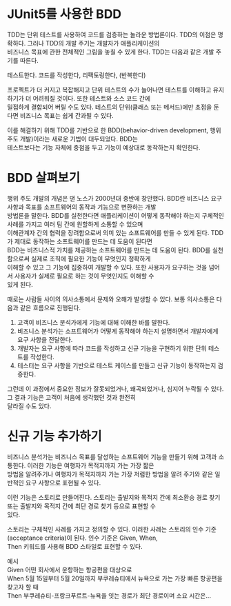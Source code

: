 # **JUnit5를 사용한 BDD**  
TDD는 단위 테스트를 사용하여 코드를 검증하는 놀라운 방법론이다. TDD의 이점은 명확하다. 그러나 TDD의 개발 주기는 개발자가 애플리케이션의  
비즈니스 목표에 관한 전체적인 그림을 놓칠 수 있게 한다. TDD는 다음과 같은 개발 주기를 따른다.  
  
테스트한다. 코드를 작성한다, 리팩토링한다, (반복한다)  
  
프로젝트가 더 커지고 복잡해지고 단위 테스트의 수가 늘어나면 테스트를 이해하고 유지하기가 더 어려워질 것이다. 또한 테스트와 소스 코드 간에  
밀접하게 결합되어 버릴 수도 있다. 테스트의 단위(클래스 또는 메서드)에만 초점을 둔다면 비즈니스 목표는 쉽게 간과될 수 있다.  
  
이를 해결하기 위해 TDD를 기반으로 한 BDD(behavior-driven development, 행위 주도 개발)이라는 새로운 기법이 대두되었다. BDD는  
테스트보다는 기능 자체에 중점을 두고 기능이 예상대로 동작하는지 확인한다.  
  
# **BDD 살펴보기**  
행위 주도 개발의 개념은 댄 노스가 2000년대 중반에 창안했다. BDD란 비즈니스 요구 사항과 목표를 소프트웨어의 동작과 기능으로 변환하는 개발  
방법론을 말한다. BDD를 실천한다면 애플리케이션이 어떻게 동작해야 하는지 구체적인 사례를 가지고 여러 팀 간에 원할하게 소통할 수 있으며  
이해관계자 간의 협럭을 장려함으로써 의미 있는 소프트웨어를 만들 수 있게 된다. TDD가 제대로 동작하는 소프트웨어를 만드는 데 도움이 된다면  
BDD는 비즈니스적 가치를 제공하는 소프트웨어를 만드는 데 도움이 된다. BDD를 실천함으로써 실제로 조직에 필요한 기능이 무엇인지 정확하게  
이해할 수 있고 그 기능에 집중하여 개발할 수 있다. 또한 사용자가 요구하는 것을 넘어서 사용자가 실제로 필요로 하는 것이 무엇인지도 이해할 수  
있게 된다.  
  
때로는 사람들 사이의 의사소통에서 문제와 오해가 발생할 수 있다. 보통 의사소통은 다음과 같은 흐름으로 진행된다.  
1. 고객이 비즈니스 분석가에게 기능에 대해 이해한 바를 말한다.  
2. 비즈니스 분석가는 소프트웨어가 어떻게 동작해야 하는지 설명하면서 개발자에게 요구 사항을 전달한다.  
3. 개발자는 요구 사항에 따라 코드를 작성하고 신규 기능을 구현하기 위한 단위 테스트를 작성한다.  
4. 테스터는 요구 사항을 기반으로 테스트 케이스를 만들고 신규 기능이 동작하는지 검증한다.  
  
그런데 이 과정에서 중요한 정보가 잘못되었거나, 왜곡되었거나, 심지어 누락될 수 있다. 그 결과 기능은 고객이 처음에 생각했던 것과 완전히  
달라질 수도 있다.  
  
# **신규 기능 추가하기**  
비즈니스 분석가는 비즈니스 목표를 달성하는 소프트웨어 기능을 만들기 위해 고객과 소통한다. 이러한 기능은 여행자가 목적지까지 가는 가장 짧은  
방법을 알려주기나 여행자가 목적지까지 가는 가장 저렴한 방법을 알려 주기와 같은 일반적인 요구 사항으로 표현될 수 있다.  
  
이런 기능은 스토리로 만들어진다. 스토리는 출발지와 목적지 간에 최소환승 경로 찾기 또는 출발지와 목적지 간에 최단 경로 찾기 등으로 표현할 수  
있다.  
  
스토리는 구체적인 사례를 가지고 정의할 수 있다. 이러한 사례는 스토리의 인수 기준(acceptance criteria)이 된다. 인수 기준은 Given, When,  
Then 키워드를 사용해 BDD 스타일로 표현할 수 있다.  
  
예시  
Given 어떤 회사에서 운항하는 항공편을 대상으로  
When 5월 15일부터 5월 20일까지 부쿠레슈티에서 뉴욕으로 가는 가장 빠른 항공편을 찾고자 할 때  
Then 부쿠레슈티-프랑크푸르트-뉴욕을 잇는 경로가 최단 경로이며 소요 시간은...  
  
